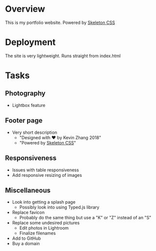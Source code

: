 # Overview
This is my portfolio website. Powered by <a href="http://getskeleton.com/">Skeleton CSS</a>


# Deployment
The site is very lightweight. Runs straight from index.html


# Tasks

## Photography
- Lightbox feature

## Footer page
- Very short description
    - "Designed with ❤️ by Kevin Zhang 2018"
    - "Powered by <a href="http://getskeleton.com">Skeleton CSS</a>"

## Responsiveness
- Issues with table responsiveness
- Add responsive resizing of images

## Miscellaneous
- Look into getting a splash page
    - Possibly look into using Typed.js library
- Replace favicon
    - Probably do the same thing but use a "K" or "Z" instead of an "S"
- Replace some undesired pictures
    - Edit photos in Lightroom
    - Finalize filenames
- Add to GitHub
- Buy a domain